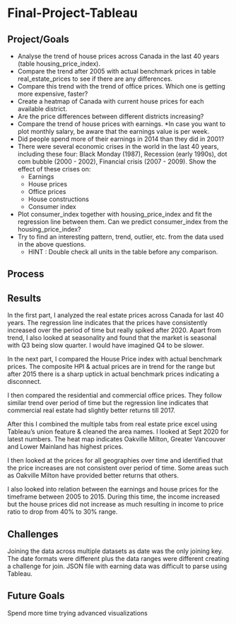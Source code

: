 # Final-Project-Tableau

## Project/Goals
- Analyse the trend of house prices across Canada in the last 40 years (table housing_price_index).
- Compare the trend after 2005 with actual benchmark prices in table real_estate_prices to see if there are any differences.
- Compare this trend with the trend of office prices. Which one is getting more expensive, faster?
- Create a heatmap of Canada with current house prices for each available district.
- Are the price differences between different districts increasing?
- Compare the trend of house prices with earnings. *In case you want to plot monthly salary, be aware that the earnings value is per week.
- Did people spend more of their earnings in 2014 than they did in 2001?
- There were several economic crises in the world in the last 40 years, including these four: Black Monday (1987), Recession (early 1990s), dot com bubble (2000 - 2002), Financial crisis (2007 - 2009). Show the effect of these crises on:
  - Earnings
  - House prices
  - Office prices
  - House constructions
  - Consumer index
- Plot consumer_index together with housing_price_index and fit the regression line between them. Can we predict consumer_index from the housing_price_index?
- Try to find an interesting pattern, trend, outlier, etc. from the data used in the above questions.
  - HINT : Double check all units in the table before any comparison.

## Process


## Results
In the first part, I analyzed the real estate prices across Canada for last 40 years. The regression line indicates that the prices have consistently increased over the period of time but really spiked after 2020. Apart from trend, I also looked at seasonality and found that the market is seasonal with Q3 being slow quarter. I would have imagined Q4 to be slower.

In the next part, I compared the House Price index with actual benchmark prices. The composite HPI & actual prices are in trend for the range but after 2015 there is a sharp uptick in actual benchmark prices indicating a disconnect.

I then compared the residential and commercial office prices. They follow similar trend over period of time but the regression line indicates that commercial real estate had slightly better returns till 2017.

After this I combined the multiple tabs from real estate price excel using Tableau’s union feature & cleaned the area names. I looked at Sept 2020 for latest numbers. The heat map indicates Oakville Milton, Greater Vancouver and Lower Mainland has highest prices.

I then looked at the prices for all geographies over time and identified that the price increases are not consistent over period of time. Some areas such as Oakville Milton have provided better returns that others.

I also looked into relation between the earnings and house prices for the timeframe between 2005 to 2015. During this time, the income increased but the house prices did not increase as much resulting in income to price ratio to drop from 40% to 30% range.


## Challenges 
Joining the data across multiple datasets as date was the only joining key. The date formats were different plus the data ranges were different creating a challenge for join.
JSON file with earning data was difficult to parse using Tableau.

## Future Goals
Spend more time trying advanced visualizations
